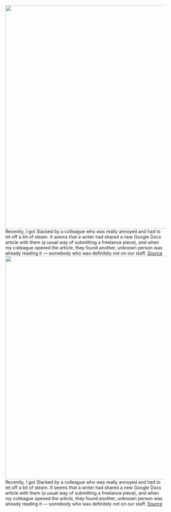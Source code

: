 <img src='https://cdn.vox-cdn.com/thumbor/1aaw-xEeXYiRWIGufCIP2XeMJ7g=/0x0:2020x1402/1200x800/filters:focal(849x540:1171x862)/cdn.vox-cdn.com/uploads/chorus_image/image/70430028/Screen_Shot_2022_01_25_at_10.47.48_AM.0.png' width='700px' /><br/>
Recently, I got Slacked by a colleague who was really annoyed and had to let off a bit of steam. It seems that a writer had shared a new Google Docs article with them (a usual way of submitting a freelance piece), and when my colleague opened the article, they found another, unknown person was already reading it — somebody who was definitely not on our staff.
<a href='https://www.theverge.com/22898818/google-doc-share-how-to'> Source <a/><img src='https://cdn.vox-cdn.com/thumbor/1aaw-xEeXYiRWIGufCIP2XeMJ7g=/0x0:2020x1402/1200x800/filters:focal(849x540:1171x862)/cdn.vox-cdn.com/uploads/chorus_image/image/70430028/Screen_Shot_2022_01_25_at_10.47.48_AM.0.png' width='700px' /><br/>
Recently, I got Slacked by a colleague who was really annoyed and had to let off a bit of steam. It seems that a writer had shared a new Google Docs article with them (a usual way of submitting a freelance piece), and when my colleague opened the article, they found another, unknown person was already reading it — somebody who was definitely not on our staff.
<a href='https://www.theverge.com/22898818/google-doc-share-how-to'> Source <a/>